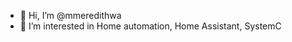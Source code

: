 - 👋 Hi, I’m @mmeredithwa
- 👀 I’m interested in Home automation, Home Assistant, SystemC


<!---
mmeredithwa/mmeredithwa is a ✨ special ✨ repository because its `README.md` (this file) appears on your GitHub profile.
You can click the Preview link to take a look at your changes.
--->
